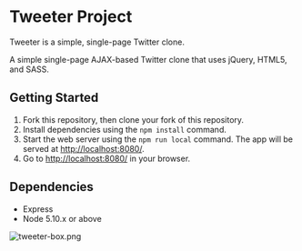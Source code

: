 # Tweeter Project

Tweeter is a simple, single-page Twitter clone.

A simple single-page AJAX-based Twitter clone that uses jQuery, HTML5, and SASS.

## Getting Started

1. Fork this repository, then clone your fork of this repository.
2. Install dependencies using the `npm install` command.
3. Start the web server using the `npm run local` command. The app will be served at <http://localhost:8080/>.
4. Go to <http://localhost:8080/> in your browser.

## Dependencies

- Express
- Node 5.10.x or above


![tweeter-box.png](https://github.com/ibrikk/tweeter/blob/master/public/docs/tweet-box.gif)
